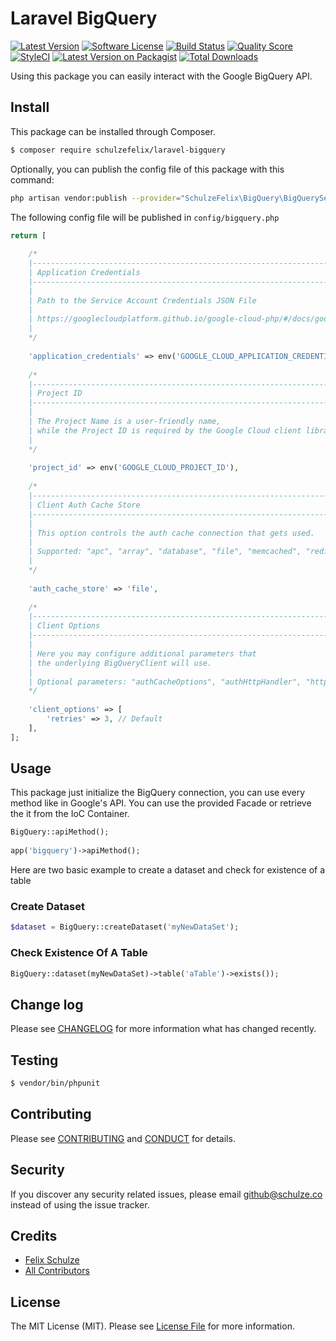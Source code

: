 # Laravel BigQuery

[![Latest Version](https://img.shields.io/github/release/schulzefelix/laravel-bigquery.svg?style=flat-square)](https://github.com/schulzefelix/laravel-bigquery/releases)
[![Software License][ico-license]](LICENSE.md)
[![Build Status][ico-travis]][link-travis]
[![Quality Score][ico-code-quality]][link-code-quality]
[![StyleCI](https://styleci.io/repos/98615788/shield)](https://styleci.io/repos/98615788)
[![Latest Version on Packagist][ico-version]][link-packagist]
[![Total Downloads][ico-downloads]][link-downloads]

Using this package you can easily interact with the Google BigQuery API.

## Install

This package can be installed through Composer.

``` bash
$ composer require schulzefelix/laravel-bigquery
```

Optionally, you can publish the config file of this package with this command:

``` bash
php artisan vendor:publish --provider="SchulzeFelix\BigQuery\BigQueryServiceProvider"
```

The following config file will be published in `config/bigquery.php`

```php
return [
 
    /*
    |--------------------------------------------------------------------------
    | Application Credentials
    |--------------------------------------------------------------------------
    |
    | Path to the Service Account Credentials JSON File
    |
    | https://googlecloudplatform.github.io/google-cloud-php/#/docs/google-cloud/v0.35.0/guides/authentication
    |
    */
 
    'application_credentials' => env('GOOGLE_CLOUD_APPLICATION_CREDENTIALS'),
 
    /*
    |--------------------------------------------------------------------------
    | Project ID
    |--------------------------------------------------------------------------
    |
    | The Project Name is a user-friendly name,
    | while the Project ID is required by the Google Cloud client libraries to authenticate API requests.
    |
    */
 
    'project_id' => env('GOOGLE_CLOUD_PROJECT_ID'),
 
    /*
    |--------------------------------------------------------------------------
    | Client Auth Cache Store
    |--------------------------------------------------------------------------
    |
    | This option controls the auth cache connection that gets used.
    |
    | Supported: "apc", "array", "database", "file", "memcached", "redis"
    |
    */
 
    'auth_cache_store' => 'file',
 
    /*
    |--------------------------------------------------------------------------
    | Client Options
    |--------------------------------------------------------------------------
    |
    | Here you may configure additional parameters that
    | the underlying BigQueryClient will use.
    |
    | Optional parameters: "authCacheOptions", "authHttpHandler", "httpHandler", "retries", "scopes", "returnInt64AsObject"
    */
 
    'client_options' => [
        'retries' => 3, // Default
    ],
];
```




## Usage

This package just initialize the BigQuery connection, you can use every method like in Google's API.
You can use the provided Facade or retrieve the it from the IoC Container.
```php
BigQuery::apiMethod();
 
app('bigquery')->apiMethod();
```


Here are two basic example to create a dataset and check for existence of a table
### Create Dataset

```php
$dataset = BigQuery::createDataset('myNewDataSet');
```

### Check Existence Of A Table

```php
BigQuery::dataset(myNewDataSet)->table('aTable')->exists());
```

## Change log

Please see [CHANGELOG](CHANGELOG.md) for more information what has changed recently.

## Testing

``` bash
$ vendor/bin/phpunit
```

## Contributing

Please see [CONTRIBUTING](CONTRIBUTING.md) and [CONDUCT](CONDUCT.md) for details.

## Security

If you discover any security related issues, please email github@schulze.co instead of using the issue tracker.

## Credits

- [Felix Schulze][link-author]
- [All Contributors][link-contributors]

## License

The MIT License (MIT). Please see [License File](LICENSE.md) for more information.

[ico-version]: https://img.shields.io/packagist/v/schulzefelix/laravel-bigquery.svg?style=flat-square
[ico-license]: https://img.shields.io/badge/license-MIT-brightgreen.svg?style=flat-square
[ico-travis]: https://img.shields.io/travis/schulzefelix/laravel-bigquery/master.svg?style=flat-square
[ico-scrutinizer]: https://img.shields.io/scrutinizer/coverage/g/schulzefelix/laravel-bigquery.svg?style=flat-square
[ico-code-quality]: https://scrutinizer-ci.com/g/schulzefelix/laravel-bigquery/badges/quality-score.png?b=master
[ico-downloads]: https://img.shields.io/packagist/dt/schulzefelix/laravel-bigquery.svg?style=flat-square

[link-packagist]: https://packagist.org/packages/schulzefelix/laravel-bigquery
[link-travis]: https://travis-ci.org/schulzefelix/laravel-bigquery
[link-scrutinizer]: https://scrutinizer-ci.com/g/schulzefelix/laravel-bigquery/code-structure
[link-code-quality]: https://scrutinizer-ci.com/g/schulzefelix/laravel-bigquery
[link-downloads]: https://packagist.org/packages/schulzefelix/laravel-bigquery
[link-author]: https://github.com/schulzefelix
[link-contributors]: ../../contributors
